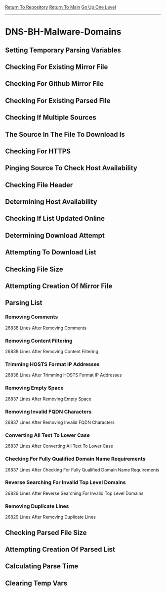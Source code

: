 [Return To Repository](https://github.com/deathbybandaid/piholeparser/)
[Return To Main](https://github.com/deathbybandaid/piholeparser/blob/master/RecentRunLogs/Mainlog.md)
[Go Up One Level](https://github.com/deathbybandaid/piholeparser/blob/master/RecentRunLogs/TopLevelScripts/30-Processing-External-Blacklists.md)
____________________________________
# DNS-BH-Malware-Domains
## Setting Temporary Parsing Variables
## Checking For Existing Mirror File
## Checking For Github Mirror File
## Checking For Existing Parsed File
## Checking If Multiple Sources
## The Source In The File To Download Is
## Checking For HTTPS
## Pinging Source To Check Host Availability
## Checking File Header
## Determining Host Availability
## Checking If List Updated Online
## Determining Download Attempt
## Attempting To Download List
## Checking File Size
## Attempting Creation Of Mirror File
## Parsing List
### Removing Comments
26838 Lines After Removing Comments
### Removing Content Filtering
26838 Lines After Removing Content Filtering
### Trimming HOSTS Format IP Addresses
26838 Lines After Trimming HOSTS Format IP Addresses
### Removing Empty Space
26837 Lines After Removing Empty Space
### Removing Invalid FQDN Characters
26837 Lines After Removing Invalid FQDN Characters
### Converting All Text To Lower Case
26837 Lines After Converting All Text To Lower Case
### Checking For Fully Qualified Domain Name Requirements
26837 Lines After Checking For Fully Qualified Domain Name Requirements
### Reverse Searching For Invalid Top Level Domains
26829 Lines After Reverse Searching For Invalid Top Level Domains
### Removing Duplicate Lines
26829 Lines After Removing Duplicate Lines
## Checking Parsed File Size
## Attempting Creation Of Parsed List
## Calculating Parse Time
## Clearing Temp Vars
